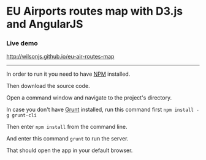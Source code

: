# EU Airports routes map with D3.js and AngularJS

### Live demo
http://wilsonjs.github.io/eu-air-routes-map

<hr>

In order to run it you need to have <a href='http://nodejs.org/download/'>NPM</a> installed.

Then download the source code.

Open a command window and navigate to the project's directory.

In case you don't have <a href='http://gruntjs.com/'>Grunt</a> installed, run this command first ```npm install -g grunt-cli```

Then enter ```npm install``` from the command line.

And enter this command ```grunt``` to run the server. 

That should open the app in your default browser.
